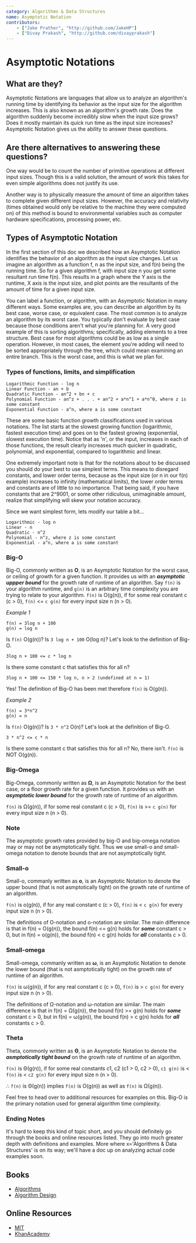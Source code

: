 ```yaml
---
category: Algorithms & Data Structures
name: Asymptotic Notation
contributors:
    - ["Jake Prather", "http://github.com/JakeHP"]
    - ["Divay Prakash", "http://github.com/divayprakash"]
---
```


# Asymptotic Notations

## What are they?

Asymptotic Notations are languages that allow us to analyze an algorithm's running time by
identifying its behavior as the input size for the algorithm increases. This is also known as
an algorithm's growth rate. Does the algorithm suddenly become incredibly slow when the input
size grows? Does it mostly maintain its quick run time as the input size increases?
Asymptotic Notation gives us the ability to answer these questions.

## Are there alternatives to answering these questions?

One way would be to count the number of primitive operations at different input sizes.
Though this is a valid solution, the amount of work this takes for even simple algorithms
does not justify its use.

Another way is to physically measure the amount of time an algorithm takes to complete
given different input sizes. However, the accuracy and relativity (times obtained would
only be relative to the machine they were computed on) of this method is bound to
environmental variables such as computer hardware specifications, processing power, etc.

## Types of Asymptotic Notation

In the first section of this doc we described how an Asymptotic Notation identifies the
behavior of an algorithm as the input size changes. Let us imagine an algorithm as a function
f, n as the input size, and f(n) being the running time. So for a given algorithm f, with input
size n you get some resultant run time f(n). This results in a graph where the Y axis is the
runtime, X axis is the input size, and plot points are the resultants of the amount of time
for a given input size.

You can label a function, or algorithm, with an Asymptotic Notation in many different ways.
Some examples are, you can describe an algorithm by its best case, worse case, or equivalent case.
The most common is to analyze an algorithm by its worst case. You typically don't evaluate by best case because those conditions aren't what you're planning for. A very good example of this is sorting algorithms; specifically, adding elements to a tree structure. Best case for most algorithms could be as low as a single operation. However, in most cases, the element you're adding will need to be sorted appropriately through the tree, which could mean examining an entire branch. This is the worst case, and this is what we plan for.

### Types of functions, limits, and simplification

```
Logarithmic Function - log n
Linear Function - an + b
Quadratic Function - an^2 + bn + c
Polynomial Function - an^z + . . . + an^2 + a*n^1 + a*n^0, where z is some constant
Exponential Function - a^n, where a is some constant
```

These are some basic function growth classifications used in various notations. The list starts at the slowest growing function (logarithmic, fastest execution time) and goes on to the fastest growing (exponential, slowest execution time). Notice that as 'n', or the input, increases in each of those functions, the result clearly increases much quicker in quadratic, polynomial, and exponential, compared to logarithmic and linear.

One extremely important note is that for the notations about to be discussed you should do your best to use simplest terms. This means to disregard constants, and lower order terms, because as the input size (or n in our f(n)
example) increases to infinity (mathematical limits), the lower order terms and constants are of little
to no importance. That being said, if you have constants that are 2^9001, or some other ridiculous,
unimaginable amount, realize that simplifying will skew your notation accuracy.

Since we want simplest form, lets modify our table a bit...

```
Logarithmic - log n
Linear - n
Quadratic - n^2
Polynomial - n^z, where z is some constant
Exponential - a^n, where a is some constant
```

### Big-O
Big-O, commonly written as **O**, is an Asymptotic Notation for the worst case, or ceiling of growth
for a given function. It provides us with an _**asymptotic uppper bound**_ for the growth rate of runtime of an algorithm.
Say `f(n)` is your algorithm runtime, and `g(n)` is an arbitrary time complexity
you are trying to relate to your algorithm. `f(n)` is O(g(n)), if for some real constant c (c > 0),
`f(n)` <= `c g(n)` for every input size n (n > 0).

*Example 1*

```
f(n) = 3log n + 100
g(n) = log n
```

Is `f(n)` O(g(n))?
Is `3 log n + 100` O(log n)?
Let's look to the definition of Big-O.

```
3log n + 100 <= c * log n
```

Is there some constant c that satisfies this for all n?

```
3log n + 100 <= 150 * log n, n > 2 (undefined at n = 1)
```

Yes! The definition of Big-O has been met therefore `f(n)` is O(g(n)).

*Example 2*

```
f(n) = 3*n^2
g(n) = n
```

Is `f(n)` O(g(n))?
Is `3 * n^2` O(n)?
Let's look at the definition of Big-O.

```
3 * n^2 <= c * n
```

Is there some constant c that satisfies this for all n?
No, there isn't. `f(n)` is NOT O(g(n)).

### Big-Omega
Big-Omega, commonly written as **Ω**, is an Asymptotic Notation for the best case, or a floor growth rate
for a given function. It provides us with an _**asymptotic lower bound**_ for the growth rate of runtime of an algorithm.

`f(n)` is Ω(g(n)), if for some real constant c (c > 0), `f(n)` is >= `c g(n)` for every input size n (n > 0).

### Note

The asymptotic growth rates provided by big-O and big-omega notation may or may not be asymptotically tight.
Thus we use small-o and small-omega notation to denote bounds that are not asymptotically tight. 

### Small-o
Small-o, commanly written as **o**, is an Asymptotic Notation to denote the upper bound (that is not asmptotically tight)
on the growth rate of runtime of an algorithm.

`f(n)` is o(g(n)), if for any real constant c (c > 0), `f(n)` is < `c g(n)` for every input size n (n > 0).

The definitions of O-notation and o-notation are similar. The main difference is that in f(n) = O(g(n)), the bound f(n) <= g(n) 
holds for _**some**_ constant c > 0, but in f(n) = o(g(n)), the bound f(n) < c g(n) holds for _**all**_ constants c > 0.

### Small-omega
Small-omega, commanly written as **ω**, is an Asymptotic Notation to denote the lower bound (that is not asmptotically tight)
on the growth rate of runtime of an algorithm.

`f(n)` is ω(g(n)), if for any real constant c (c > 0), `f(n)` is > `c g(n)` for every input size n (n > 0).

The definitions of Ω-notation and ω-notation are similar. The main difference is that in f(n) = Ω(g(n)), the bound f(n) >= g(n) 
holds for _**some**_ constant c > 0, but in f(n) = ω(g(n)), the bound f(n) > c g(n) holds for _**all**_ constants c > 0.

### Theta
Theta, commonly written as **Θ**, is an Asymptotic Notation to denote the _**asmptotically tight bound**_ on the growth rate 
of runtime of an algorithm.

`f(n)` is Θ(g(n)), if for some real constants c1, c2 (c1 > 0, c2 > 0), `c1 g(n)` is < `f(n)` is < `c2 g(n)` for every input size n (n > 0).

∴ `f(n)` is Θ(g(n)) implies `f(n)` is O(g(n)) as well as `f(n)` is Ω(g(n)).

Feel free to head over to additional resources for examples on this. Big-O is the primary notation used
for general algorithm time complexity.

### Ending Notes
It's hard to keep this kind of topic short, and you should definitely go through the books and online
resources listed. They go into much greater depth with definitions and examples.
More where x='Algorithms & Data Structures' is on its way; we'll have a doc up on analyzing actual
code examples soon.

## Books

* [Algorithms](http://www.amazon.com/Algorithms-4th-Robert-Sedgewick/dp/032157351X)
* [Algorithm Design](http://www.amazon.com/Algorithm-Design-Foundations-Analysis-Internet/dp/0471383651)

## Online Resources

* [MIT](http://web.mit.edu/16.070/www/lecture/big_o.pdf)
* [KhanAcademy](https://www.khanacademy.org/computing/computer-science/algorithms/asymptotic-notation/a/asymptotic-notation)
